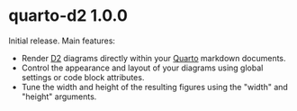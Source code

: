 # quarto-d2 1.0.0

Initial release. Main features:

- Render [D2](https://d2lang.com) diagrams directly within your [Quarto](https://quarto.org) markdown documents. 
- Control the appearance and layout of your diagrams using global settings or code block attributes.
- Tune the width and height of the resulting figures using the "width" and "height" arguments.